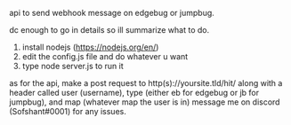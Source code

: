 api to send webhook message on edgebug or jumpbug.

dc enough to go in details so ill summarize what to do.

1) install nodejs (https://nodejs.org/en/)
2) edit the config.js file and do whatever u want
3) type node server.js to run it

as for the api, make a post request to http(s)://yoursite.tld/hit/ along with a header called user (username), type (either eb for edgebug or jb for jumpbug), and map (whatever map the user is in)
message me on discord (Sofshant#0001) for any issues.
